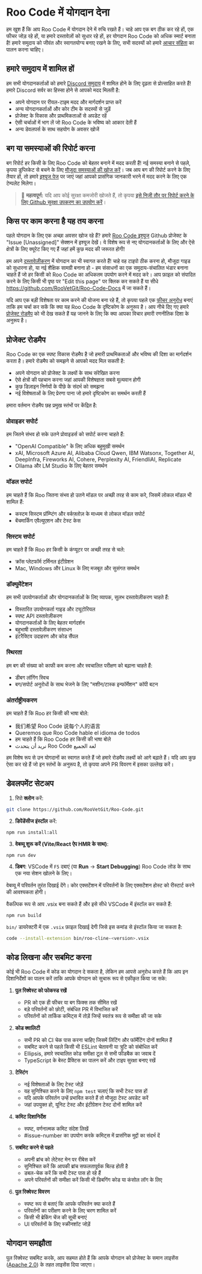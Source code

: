 # Roo Code में योगदान देना

हम खुश हैं कि आप Roo Code में योगदान देने में रुचि रखते हैं। चाहे आप एक बग ठीक कर रहे हों, एक फीचर जोड़ रहे हों, या हमारे दस्तावेज़ों को सुधार रहे हों, हर योगदान Roo Code को अधिक स्मार्ट बनाता है! हमारे समुदाय को जीवंत और स्वागतयोग्य बनाए रखने के लिए, सभी सदस्यों को हमारे [आचार संहिता](CODE_OF_CONDUCT.md) का पालन करना चाहिए।

## हमारे समुदाय में शामिल हों

हम सभी योगदानकर्ताओं को हमारे [Discord समुदाय](https://discord.gg/roocode) में शामिल होने के लिए दृढ़ता से प्रोत्साहित करते हैं! हमारे Discord सर्वर का हिस्सा होने से आपको मदद मिलती है:

- अपने योगदान पर रीयल-टाइम मदद और मार्गदर्शन प्राप्त करें
- अन्य योगदानकर्ताओं और कोर टीम के सदस्यों से जुड़ें
- प्रोजेक्ट के विकास और प्राथमिकताओं से अपडेट रहें
- ऐसी चर्चाओं में भाग लें जो Roo Code के भविष्य को आकार देती हैं
- अन्य डेवलपर्स के साथ सहयोग के अवसर खोजें

## बग या समस्याओं की रिपोर्ट करना

बग रिपोर्ट हर किसी के लिए Roo Code को बेहतर बनाने में मदद करती हैं! नई समस्या बनाने से पहले, कृपया डुप्लिकेट से बचने के लिए [मौजूदा समस्याओं की खोज करें](https://github.com/RooVetGit/Roo-Code/issues)। जब आप बग की रिपोर्ट करने के लिए तैयार हों, तो हमारे [इश्यूज पेज](https://github.com/RooVetGit/Roo-Code/issues/new/choose) पर जाएं जहां आपको प्रासंगिक जानकारी भरने में मदद करने के लिए एक टेम्पलेट मिलेगा।

<blockquote class='warning-note'>
     🔐 <b>महत्वपूर्ण:</b> यदि आप कोई सुरक्षा कमजोरी खोजते हैं, तो कृपया <a href="https://github.com/RooVetGit/Roo-Code/security/advisories/new">इसे निजी तौर पर रिपोर्ट करने के लिए Github सुरक्षा उपकरण का उपयोग करें</a>।
</blockquote>

## किस पर काम करना है यह तय करना

पहले योगदान के लिए एक अच्छा अवसर खोज रहे हैं? हमारे [Roo Code इश्यूज](https://github.com/orgs/RooVetGit/projects/1) Github प्रोजेक्ट के "Issue [Unassigned]" सेक्शन में इश्यूज देखें। ये विशेष रूप से नए योगदानकर्ताओं के लिए और ऐसे क्षेत्रों के लिए क्यूरेट किए गए हैं जहां हमें कुछ मदद की जरूरत होगी!

हम अपने [दस्तावेज़ीकरण](https://docs.roocode.com/) में योगदान का भी स्वागत करते हैं! चाहे वह टाइपो ठीक करना हो, मौजूदा गाइड को सुधारना हो, या नई शैक्षिक सामग्री बनाना हो - हम संसाधनों का एक समुदाय-संचालित भंडार बनाना चाहते हैं जो हर किसी को Roo Code का अधिकतम उपयोग करने में मदद करे। आप फ़ाइल को संपादित करने के लिए किसी भी पृष्ठ पर "Edit this page" पर क्लिक कर सकते हैं या सीधे https://github.com/RooVetGit/Roo-Code-Docs में जा सकते हैं।

यदि आप एक बड़ी विशेषता पर काम करने की योजना बना रहे हैं, तो कृपया पहले एक [फीचर अनुरोध](https://github.com/RooVetGit/Roo-Code/discussions/categories/feature-requests?discussions_q=is%3Aopen+category%3A%22Feature+Requests%22+sort%3Atop) बनाएं ताकि हम चर्चा कर सकें कि क्या यह Roo Code के दृष्टिकोण के अनुरूप है। आप नीचे दिए गए हमारे [प्रोजेक्ट रोडमैप](#प्रोजेक्ट-रोडमैप) को भी देख सकते हैं यह जानने के लिए कि क्या आपका विचार हमारी रणनीतिक दिशा के अनुरूप है।

## प्रोजेक्ट रोडमैप

Roo Code का एक स्पष्ट विकास रोडमैप है जो हमारी प्राथमिकताओं और भविष्य की दिशा का मार्गदर्शन करता है। हमारे रोडमैप को समझने से आपको मदद मिल सकती है:

- अपने योगदान को प्रोजेक्ट के लक्ष्यों के साथ संरेखित करना
- ऐसे क्षेत्रों की पहचान करना जहां आपकी विशेषज्ञता सबसे मूल्यवान होगी
- कुछ डिज़ाइन निर्णयों के पीछे के संदर्भ को समझना
- नई विशेषताओं के लिए प्रेरणा पाना जो हमारे दृष्टिकोण का समर्थन करती हैं

हमारा वर्तमान रोडमैप छह प्रमुख स्तंभों पर केंद्रित है:

### प्रोवाइडर सपोर्ट

हम जितने संभव हो सके उतने प्रोवाइडर्स को सपोर्ट करना चाहते हैं:

- "OpenAI Compatible" के लिए अधिक बहुमुखी समर्थन
- xAI, Microsoft Azure AI, Alibaba Cloud Qwen, IBM Watsonx, Together AI, DeepInfra, Fireworks AI, Cohere, Perplexity AI, FriendliAI, Replicate
- Ollama और LM Studio के लिए बेहतर समर्थन

### मॉडल सपोर्ट

हम चाहते हैं कि Roo जितना संभव हो उतने मॉडल पर अच्छी तरह से काम करे, जिसमें लोकल मॉडल भी शामिल हैं:

- कस्टम सिस्टम प्रॉम्प्टिंग और वर्कफ़्लोज़ के माध्यम से लोकल मॉडल सपोर्ट
- बेंचमार्किंग एवैल्युएशन और टेस्ट केस

### सिस्टम सपोर्ट

हम चाहते हैं कि Roo हर किसी के कंप्यूटर पर अच्छी तरह से चले:

- क्रॉस प्लेटफॉर्म टर्मिनल इंटीग्रेशन
- Mac, Windows और Linux के लिए मजबूत और सुसंगत समर्थन

### डॉक्युमेंटेशन

हम सभी उपयोगकर्ताओं और योगदानकर्ताओं के लिए व्यापक, सुलभ दस्तावेज़ीकरण चाहते हैं:

- विस्तारित उपयोगकर्ता गाइड और ट्यूटोरियल
- स्पष्ट API दस्तावेज़ीकरण
- योगदानकर्ताओं के लिए बेहतर मार्गदर्शन
- बहुभाषी दस्तावेज़ीकरण संसाधन
- इंटरैक्टिव उदाहरण और कोड सैंपल

### स्थिरता

हम बग की संख्या को काफी कम करना और स्वचालित परीक्षण को बढ़ाना चाहते हैं:

- डीबग लॉगिंग स्विच
- बग/सपोर्ट अनुरोधों के साथ भेजने के लिए "मशीन/टास्क इन्फॉर्मेशन" कॉपी बटन

### अंतर्राष्ट्रीयकरण

हम चाहते हैं कि Roo हर किसी की भाषा बोले:

- 我们希望 Roo Code 说每个人的语言
- Queremos que Roo Code hable el idioma de todos
- हम चाहते हैं कि Roo Code हर किसी की भाषा बोले
- نريد أن يتحدث Roo Code لغة الجميع

हम विशेष रूप से उन योगदानों का स्वागत करते हैं जो हमारे रोडमैप लक्ष्यों को आगे बढ़ाते हैं। यदि आप कुछ ऐसा कर रहे हैं जो इन स्तंभों के अनुरूप है, तो कृपया अपने PR विवरण में इसका उल्लेख करें।

## डेवलपमेंट सेटअप

1. रिपो **क्लोन** करें:

```sh
git clone https://github.com/RooVetGit/Roo-Code.git
```

2. **डिपेंडेंसीज इंस्टॉल** करें:

```sh
npm run install:all
```

3. **वेबव्यू शुरू करें (Vite/React ऐप HMR के साथ)**:

```sh
npm run dev
```

4. **डिबग**:
   VSCode में `F5` दबाएं (या **Run** → **Start Debugging**) Roo Code लोड के साथ एक नया सेशन खोलने के लिए।

वेबव्यू में परिवर्तन तुरंत दिखाई देंगे। कोर एक्सटेंशन में परिवर्तनों के लिए एक्सटेंशन होस्ट को रीस्टार्ट करने की आवश्यकता होगी।

वैकल्पिक रूप से आप .vsix बना सकते हैं और इसे सीधे VSCode में इंस्टॉल कर सकते हैं:

```sh
npm run build
```

`bin/` डायरेक्टरी में एक `.vsix` फ़ाइल दिखाई देगी जिसे इस कमांड से इंस्टॉल किया जा सकता है:

```sh
code --install-extension bin/roo-cline-<version>.vsix
```

## कोड लिखना और सबमिट करना

कोई भी Roo Code में कोड का योगदान दे सकता है, लेकिन हम आपसे अनुरोध करते हैं कि आप इन दिशानिर्देशों का पालन करें ताकि आपके योगदान को सुचारू रूप से एकीकृत किया जा सके:

1. **पुल रिक्वेस्ट को फोकस्ड रखें**

    - PR को एक ही फीचर या बग फिक्स तक सीमित रखें
    - बड़े परिवर्तनों को छोटी, संबंधित PR में विभाजित करें
    - परिवर्तनों को तार्किक कमिट्स में तोड़ें जिन्हें स्वतंत्र रूप से समीक्षा की जा सके

2. **कोड क्वालिटी**

    - सभी PR को CI चेक पास करना चाहिए जिसमें लिंटिंग और फॉर्मेटिंग दोनों शामिल हैं
    - सबमिट करने से पहले किसी भी ESLint चेतावनी या त्रुटि को संबोधित करें
    - Ellipsis, हमारे स्वचालित कोड समीक्षा टूल से सभी फीडबैक का जवाब दें
    - TypeScript के बेस्ट प्रैक्टिस का पालन करें और टाइप सुरक्षा बनाए रखें

3. **टेस्टिंग**

    - नई विशेषताओं के लिए टेस्ट जोड़ें
    - यह सुनिश्चित करने के लिए `npm test` चलाएं कि सभी टेस्ट पास हों
    - यदि आपके परिवर्तन उन्हें प्रभावित करते हैं तो मौजूदा टेस्ट अपडेट करें
    - जहां उपयुक्त हो, यूनिट टेस्ट और इंटीग्रेशन टेस्ट दोनों शामिल करें

4. **कमिट दिशानिर्देश**

    - स्पष्ट, वर्णनात्मक कमिट संदेश लिखें
    - #issue-number का उपयोग करके कमिट्स में प्रासंगिक मुद्दों का संदर्भ दें

5. **सबमिट करने से पहले**

    - अपनी ब्रांच को लेटेस्ट मेन पर रीबेस करें
    - सुनिश्चित करें कि आपकी ब्रांच सफलतापूर्वक बिल्ड होती है
    - डबल-चेक करें कि सभी टेस्ट पास हो रहे हैं
    - अपने परिवर्तनों की समीक्षा करें किसी भी डिबगिंग कोड या कंसोल लॉग के लिए

6. **पुल रिक्वेस्ट विवरण**
    - स्पष्ट रूप से बताएं कि आपके परिवर्तन क्या करते हैं
    - परिवर्तनों का परीक्षण करने के लिए चरण शामिल करें
    - किसी भी ब्रेकिंग चेंज की सूची बनाएं
    - UI परिवर्तनों के लिए स्क्रीनशॉट जोड़ें

## योगदान समझौता

पुल रिक्वेस्ट सबमिट करके, आप सहमत होते हैं कि आपके योगदान को प्रोजेक्ट के समान लाइसेंस ([Apache 2.0](../LICENSE)) के तहत लाइसेंस दिया जाएगा।
